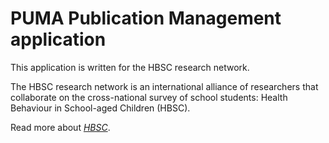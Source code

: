 # PUMA Publication Management application

This application is written for the HBSC research network. 

The HBSC research network is an international alliance of researchers that collaborate on the cross-national survey of school students: Health Behaviour in School-aged Children (HBSC).

Read more about [*HBSC*](http://www.hbsc.org). 